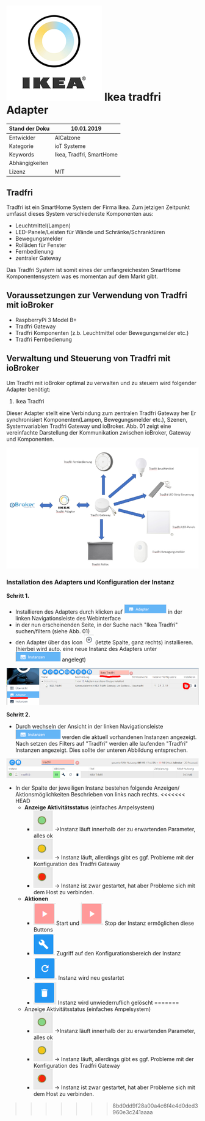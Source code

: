 ﻿![Logo](media/tradfri.png)
Ikea tradfri Adapter
=============

| Stand der Doku | 10.01.2019                      |
|----------------|---------------------------------|
| Entwickler     | AlCalzone            	   |
| Kategorie      | ioT Systeme                     |
| Keywords       | Ikea, Tradfri, SmartHome |
| Abhängigkeiten |                                 |
| Lizenz         | MIT                             |

Tradfri
---------

Tradfri ist ein SmartHome System der Firma Ikea. Zum jetzigen Zeitpunkt umfasst
dieses System verschiedenste Komponenten aus:

- Leuchtmittel(Lampen)
- LED-Panele/Leisten für Wände und Schränke/Schranktüren
- Bewegungsmelder
- Rolläden für Fenster
- Fernbedienung
- zentraler Gateway

Das Tradfri System ist somit eines der umfangreichesten SmartHome Komponentensystem
was es momentan auf dem Markt gibt.

Voraussetzungen zur Verwendung von Tradfri mit ioBroker
---------------------------------------------------------------

- RaspberryPi 3 Model B+
- Tradfri Gateway
- Tradfri Komponenten (z.b. Leuchtmittel oder Bewegungsmelder etc.)
- Tradfri Fernbedienung


Verwaltung und Steuerung von Tradfri mit ioBroker
---------------------------------------------------------------

Um Tradfri mit ioBroker optimal zu verwalten und zu steuern
wird folgender Adapter benötigt:

1.  Ikea Tradfri

Dieser Adapter stellt eine Verbindung zum zentralen Tradfri Gateway her
Er synchronisiert Komponenten(Lampen, Bewegungsmelder etc.), Szenen, Systemvariablen 
Tradfri Gateway und ioBroker. Abb. 01 zeigt eine vereinfachte Darstellung der Kommunikation
zwischen ioBroker, Gateway und Komponenten.

![Kommunikationsablauf](media/TradfriOverview_002.PNG)


### Installation des Adapters und Konfiguration der Instanz

<b>Schritt 1.</b>

- Installieren des Adapters durch klicken auf ![Adapter](media/Adapter.PNG) in der linken Navigationsleiste des Webinterface
- in der nun erscheinenden Seite, in der Suche nach "Ikea Tradfri" suchen/filtern (siehe Abb. 01)
- den Adapter über das Icon ![Plus](media/plus.PNG) (letzte Spalte, ganz rechts) installieren. (hierbei wird auto. eine neue Instanz 
  des Adapters unter ![Instanzen](media/instanzen.PNG) angelegt)


![Ikea Tradfri Adapter hinzufügen](media/TradfriAdapterInstanz_002.PNG)

<b>Schritt 2.</b>

- Durch wechseln der Ansicht in der linken Navigationsleiste ![Instanzen](media/instanzen.PNG) werden die aktuell vorhandenen
  Instanzen angezeigt. Nach setzen des Filters auf "Tradfri" werden alle laufenden "Tradfri" Instanzen angezeigt. 
  Dies sollte der unteren Abbildung entsprechen.

![Ikea Tradfri Instanzansicht](media/TradfriAdapterInstanz_003optimiert.PNG)

- In der Spalte der jeweiligen Instanz bestehen folgende Anzeigen/ Aktionsmöglichkeiten Beschrieben von links nach rechts.
<<<<<<< HEAD
  - <b>Anzeige Aktivitätsstatus</b> (einfaches Ampelsystem)
    - ![Status Grün](media/status_green.PNG) ->Instanz läuft innerhalb der zu erwartenden Parameter, alles ok
    - ![Status Gelb](media/status_yellow.PNG) -> Instanz läuft, allerdings gibt es ggf. Probleme mit der Konfiguration des Tradfri Gateway
    - ![Status Rot](media/status_red.PNG) -> Instanz ist zwar gestartet, hat aber Probleme sich mit dem Host zu verbinden. 
  - <b>Aktionen</b>
    - ![Start Instanz](media/starting.PNG)Start und ![Stop Instanz](media/starting.PNG) Stop der Instanz ermöglichen diese Buttons
    - ![Start Instanz](media/konfiguration.PNG) Zugriff auf den Konfigurationsbereich der Instanz
    - ![Start Instanz](media/reload.PNG) Instanz wird neu gestartet 
    - ![Start Instanz](media/delete.PNG) Instanz wird unwiederruflich gelöscht
=======
  - Anzeige Aktivitätsstatus (einfaches Ampelsystem)
    - ![Status Grün](media/status_green.PNG) ->Instanz läuft innerhalb der zu erwartenden Parameter, alles ok
    - ![Status Gelb](media/status_yellow.PNG) -> Instanz läuft, allerdings gibt es ggf. Probleme mit der Konfiguration des Tradfri Gateway
    - ![Status Rot](media/status_red.PNG) -> Instanz ist zwar gestartet, hat aber Probleme sich mit dem Host zu verbinden. 
 
>>>>>>> 8bd0dd9f28a00a4c6f4e4d0ded3960e3c241aaaa




